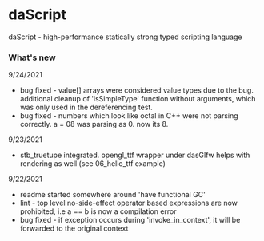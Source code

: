 # daScript
daScript - high-performance statically strong typed scripting language

### What's new

9/24/2021
  * bug fixed - value[] arrays were considered value types due to the bug. additional cleanup of 'isSimpleType' function without arguments, which was only used in the dereferencing test.
  * bug fixed - numbers which look like octal in C++ were not parsing correctly. a = 08 was parsing as 0. now its 8.

9/23/2021
  * stb_truetupe integrated. opengl_ttf wrapper under dasGlfw helps with rendering as well (see 06_hello_ttf example)

9/22/2021
  * readme started somewhere around 'have functional GC'
  * lint - top level no-side-effect operator based expressions are now prohibited, i.e a == b is now a compilation error
  * bug fixed - if exception occurs during 'invoke_in_context', it will be forwarded to the original context

